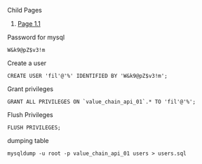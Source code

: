 Child Pages
1. [Page 1.1](/child/page-01.1.md)

Password for mysql
```
W&k9@pZ$v3!m
```

Create a user
```
CREATE USER 'fil'@'%' IDENTIFIED BY 'W&k9@pZ$v3!m';
```

Grant privileges
```
GRANT ALL PRIVILEGES ON `value_chain_api_01`.* TO 'fil'@'%';
```

Flush Privileges
```
FLUSH PRIVILEGES;
```

dumping table
```
mysqldump -u root -p value_chain_api_01 users > users.sql
```